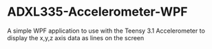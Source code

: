 ADXL335-Accelerometer-WPF
=========================

A simple WPF application to use with the Teensy 3.1 Accelerometer to display the x,y,z axis data as lines on the screen
